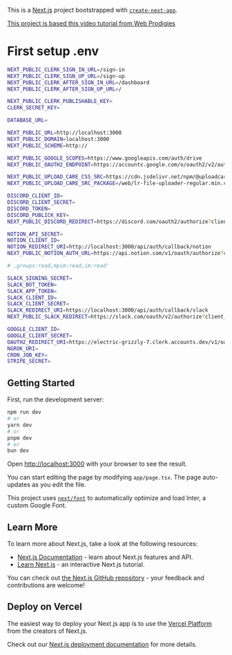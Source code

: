 This is a [Next.js](https://nextjs.org/) project bootstrapped with [`create-next-app`](https://github.com/vercel/next.js/tree/canary/packages/create-next-app).

[This project is based this video tutorial from Web Prodigies](https://www.youtube.com/watch?v=XkOXNlHJP6M)

# First setup .env

```bash
NEXT_PUBLIC_CLERK_SIGN_IN_URL=/sign-in
NEXT_PUBLIC_CLERK_SIGN_UP_URL=/sign-up
NEXT_PUBLIC_CLERK_AFTER_SIGN_IN_URL=/dashboard
NEXT_PUBLIC_CLERK_AFTER_SIGN_UP_URL=/

NEXT_PUBLIC_CLERK_PUBLISHABLE_KEY=
CLERK_SECRET_KEY=

DATABASE_URL=

NEXT_PUBLIC_URL=http://localhost:3000
NEXT_PUBLIC_DOMAIN=localhost:3000
NEXT_PUBLIC_SCHEME=http://

NEXT_PUBLIC_GOOGLE_SCOPES=https://www.googleapis.com/auth/drive
NEXT_PUBLIC_OAUTH2_ENDPOINT=https://accounts.google.com/o/oauth2/v2/auth

NEXT_PUBLIC_UPLOAD_CARE_CSS_SRC=https://cdn.jsdelivr.net/npm/@uploadcare/blocks@
NEXT_PUBLIC_UPLOAD_CARE_SRC_PACKAGE=/web/lr-file-uploader-regular.min.css

DISCORD_CLIENT_ID=
DISCORD_CLIENT_SECRET=
DISCORD_TOKEN=
DISCORD_PUBLICK_KEY=
NEXT_PUBLIC_DISCORD_REDIRECT=https://discord.com/oauth2/authorize?client_id={id}&response_type=code&redirect_uri=http%3A%2F%2Flocalhost%3A3000%2Fapi%2Fauth%2Fcallback%2Fdiscord&scope=identify+guilds+connections+guilds.members.read+webhook.incoming+email

NOTION_API_SECRET=
NOTION_CLIENT_ID=
NOTION_REDIRECT_URI=http://localhost:3000/api/auth/callback/notion
NEXT_PUBLIC_NOTION_AUTH_URL=https://api.notion.com/v1/oauth/authorize?client_id={id}&response_type=code&owner=user&redirect_uri=http%3A%2F%2Flocalhost%3A3000%2Fapi%2Fauth%2Fcallback%2Fnotion

# ,groups:read,mpim:read,im:read'

SLACK_SIGNING_SECRET=
SLACK_BOT_TOKEN=
SLACK_APP_TOKEN=
SLACK_CLIENT_ID=
SLACK_CLIENT_SECRET=
SLACK_REDIRECT_URI=https://localhost:3000/api/auth/callback/slack
NEXT_PUBLIC_SLACK_REDIRECT=https://slack.com/oauth/v2/authorize?client_id={id}&scope=chat:write,channels:read,groups:read,mpim:read,im:read&user_scope=chat:write,channels:read,groups:read,mpim:read,im:read&redirect_uri=https://asp-moving-rationally.ngrok-free.app/api/auth/callback/slack

GOOGLE_CLIENT_ID=
GOOGLE_CLIENT_SECRET=
OAUTH2_REDIRECT_URI=https://electric-grizzly-7.clerk.accounts.dev/v1/oauth_callback
NGROK_URI=
CRON_JOB_KEY=
STRIPE_SECRET=
```

## Getting Started

First, run the development server:

```bash
npm run dev
# or
yarn dev
# or
pnpm dev
# or
bun dev
```

Open [http://localhost:3000](http://localhost:3000) with your browser to see the result.

You can start editing the page by modifying `app/page.tsx`. The page auto-updates as you edit the file.

This project uses [`next/font`](https://nextjs.org/docs/basic-features/font-optimization) to automatically optimize and load Inter, a custom Google Font.

## Learn More

To learn more about Next.js, take a look at the following resources:

- [Next.js Documentation](https://nextjs.org/docs) - learn about Next.js features and API.
- [Learn Next.js](https://nextjs.org/learn) - an interactive Next.js tutorial.

You can check out [the Next.js GitHub repository](https://github.com/vercel/next.js/) - your feedback and contributions are welcome!

## Deploy on Vercel

The easiest way to deploy your Next.js app is to use the [Vercel Platform](https://vercel.com/new?utm_medium=default-template&filter=next.js&utm_source=create-next-app&utm_campaign=create-next-app-readme) from the creators of Next.js.

Check out our [Next.js deployment documentation](https://nextjs.org/docs/deployment) for more details.
